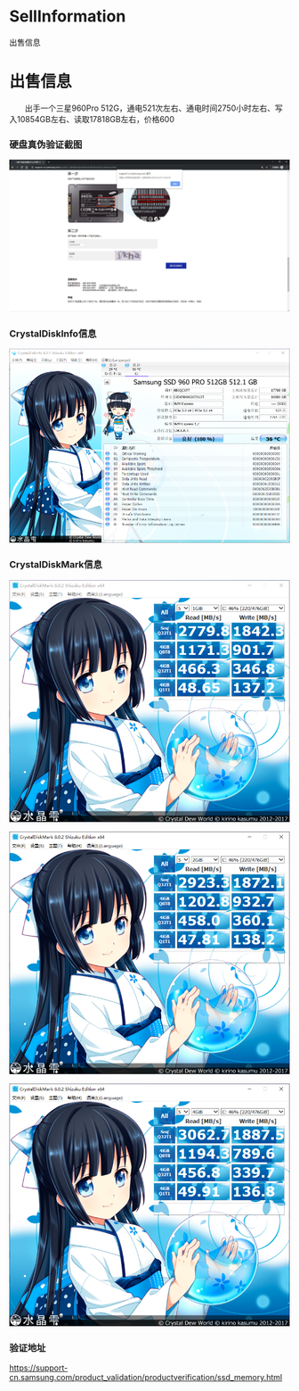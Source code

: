 # SellInformation
出售信息

# 出售信息 #

&emsp;&emsp;出手一个三星960Pro 512G，通电521次左右、通电时间2750小时左右、写入10854GB左右、读取17818GB左右，价格600

### 硬盘真伪验证截图 ###

![](https://github.com/xiuzhenliaotianqun/SellInformation/raw/master/images/%E7%A1%AC%E7%9B%98%E7%9C%9F%E4%BC%AA%E9%AA%8C%E8%AF%81%E6%88%AA%E5%9B%BE.png)

### CrystalDiskInfo信息 ###

![](https://github.com/xiuzhenliaotianqun/SellInformation/raw/master/images/CrystalDiskInfo.png)

### CrystalDiskMark信息 ###

![](https://github.com/xiuzhenliaotianqun/SellInformation/raw/master/images/CrystalDiskMark%20%205%20%201GB.png)

![](https://github.com/xiuzhenliaotianqun/SellInformation/raw/master/images/CrystalDiskMark%20%205%20%202GB.png)

![](https://github.com/xiuzhenliaotianqun/SellInformation/raw/master/images/CrystalDiskMark%20%205%20%204GB.png)

### 验证地址 ###

https://support-cn.samsung.com/product_validation/productverification/ssd_memory.html
